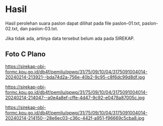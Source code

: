 # Hasil

Hasil perolehan suara paslon dapat dilihat pada file paslon-01.txt, paslon-02.txt, dan paslon-03.txt.

Jika tidak ada, artinya data tersebut belum ada pada SIREKAP.

## Foto C Plano

https://sirekap-obj-formc.kpu.go.id/db4f/pemilu/ppwp/31/75/09/10/04/3175091004014-20240214-213921--bda74d2a-756e-40b2-9c95-c8f6dc99d8df.jpg

https://sirekap-obj-formc.kpu.go.id/db4f/pemilu/ppwp/31/75/09/10/04/3175091004014-20240214-214047--a0e4a8ef-cffe-4d47-9c92-e0478a87005c.jpg

https://sirekap-obj-formc.kpu.go.id/db4f/pemilu/ppwp/31/75/09/10/04/3175091004014-20240214-214150--28e6ec03-c36c-442f-a951-f96669c5cba8.jpg
